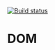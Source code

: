 [![Build status](https://ci.appveyor.com/api/projects/status/g19pybjy861j4sao?svg=true)](https://ci.appveyor.com/project/GaliullinAR/dom-netology)
# DOM
